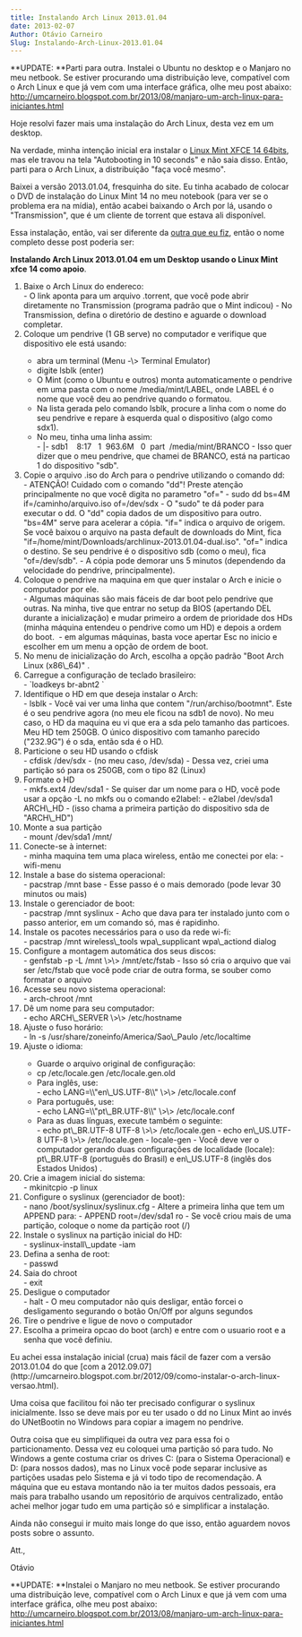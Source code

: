 ```yaml
---
title: Instalando Arch Linux 2013.01.04
date: 2013-02-07
Author: Otávio Carneiro
Slug: Instalando-Arch-Linux-2013.01.04
---
```


**UPDATE: **Parti para outra. Instalei o Ubuntu no desktop e o Manjaro
no meu netbook. Se estiver procurando uma distribuição leve, compatível
com o Arch Linux e que já vem com uma interface gráfica, olhe meu post
abaixo:  
<http://umcarneiro.blogspot.com.br/2013/08/manjaro-um-arch-linux-para-iniciantes.html>

Hoje resolvi fazer mais uma instalação do Arch Linux, desta vez em um
desktop.

Na verdade, minha intenção inicial era instalar o [Linux Mint XFCE 14
64bits](http://blog.linuxmint.com/?p=2263), mas ele travou na tela
"Autobooting in 10 seconds" e não saia disso. Então, parti para o Arch
Linux, a distribuição "faça você mesmo".

Baixei a versão 2013.01.04, fresquinha do site. Eu tinha acabado de
colocar o DVD de instalação do Linux Mint 14 no meu notebook (para ver
se o problema era na mídia), então acabei baixando o Arch por lá, usando
o "Transmission", que é um cliente de torrent que estava ali disponível.

Essa instalação, então, vai ser diferente da [outra que eu
fiz](http://umcarneiro.blogspot.com.br/2012/09/como-instalar-o-arch-linux-versao.html),
então o nome completo desse post poderia ser:

**Instalando Arch Linux 2013.01.04 em um Desktop usando o Linux Mint
xfce 14 como apoio**.

<ol>
<li>
Baixe o Arch Linux do endereco: <https://www.archlinux.org/download/>

</li>
-   O link aponta para um arquivo .torrent, que você pode abrir
    diretamente no Transmission (programa padrão que o Mint indicou)
-   No Transmission, defina o diretório de destino e aguarde o download
    completar.

<li>
Coloque um pendrive (1 GB serve) no computador e verifique que
dispositivo ele está usando:

</li>
<ul>
<li>
abra um terminal (Menu -\> Terminal Emulator)

</li>
<li>
digite lsblk (enter)

</li>
<li>
O Mint (como o Ubuntu e outros) monta automaticamente o pendrive em uma
pasta com o nome /media/mint/LABEL, onde LABEL é o nome que você deu ao
pendrive quando o formatou.

</li>
<li>
Na lista gerada pelo comando lsblk, procure a linha com o nome do seu
pendrive e repare à esquerda qual o dispositivo (algo como sdx1).

</li>
<li>
No meu, tinha uma linha assim:

</li>
-   |- sdb1    8:17   1  963.6M   0  part  /media/mint/BRANCO
-   Isso quer dizer que o meu pendrive, que chamei de BRANCO, está na
    particao 1 do dispositivo "sdb".

</ul>
<li>
Copie o arquivo .iso do Arch para o pendrive utilizando o comando dd:

</li>
-   ATENÇÃO! Cuidado com o comando "dd"! Preste atenção principalmente
    no que você digita no parametro "of="
-   sudo dd bs=4M if=/caminho/arquivo.iso of=/dev/sdx
-   O "sudo" te dá poder para executar o dd. O "dd" copia dados de um
    dispositivo para outro. "bs=4M" serve para acelerar a cópia. "if="
    indica o arquivo de origem. Se você baixou o arquivo na pasta
    default de downloads do Mint, fica
    "if=/home/mint/Downloads/archlinux-2013.01.04-dual.iso". "of="
    indica o destino. Se seu pendrive é o dispositivo sdb (como o meu),
    fica "of=/dev/sdb".
-   A cópia pode demorar uns 5 minutos (dependendo da velocidade do
    pendrive, principalmente).

<li>
Coloque o pendrive na maquina em que quer instalar o Arch e inicie o
computador por ele.

</li>
-   Algumas máquinas são mais fáceis de dar boot pelo pendrive que
    outras. Na minha, tive que entrar no setup da BIOS (apertando DEL
    durante a inicialização) e mudar primeiro a ordem de prioridade dos
    HDs (minha máquina entendeu o pendrive como um HD) e depois a ordem
    do boot. 
-   em algumas máquinas, basta voce apertar Esc no inicio e escolher em
    um menu a opção de ordem de boot. 

<li>
No menu de inicialização do Arch, escolha a opção padrão "Boot Arch
Linux (x86\_64)" .

</li>
<li>
Carregue a configuração de teclado brasileiro:

</li>
-   `loadkeys br-abnt2 `

<li>
Identifique o HD em que deseja instalar o Arch:

</li>
-   lsblk
-   Você vai ver uma linha que contem "/run/archiso/bootmnt". Este é o
    seu pendrive agora (no meu ele ficou na sdb1 de novo). No meu caso,
    o HD da maquina eu vi que era a sda pelo tamanho das particoes. Meu
    HD tem 250GB. O único dispositivo com tamanho parecido ("232.9G") é
    o sda, então sda é o HD.

<li>
Particione o seu HD usando o cfdisk

</li>
-   cfdisk /dev/sdx
-   (no meu caso, /dev/sda)
-   Dessa vez, criei uma partição só para os 250GB, com o tipo 82
    (Linux)

<li>
Formate o HD

</li>
-   mkfs.ext4 /dev/sda1
-   Se quiser dar um nome para o HD, você pode usar a opção -L no mkfs
    ou o comando e2label:
-   e2label /dev/sda1 ARCH\_HD
-   (isso chama a primeira partição do dispositivo sda de "ARCH\_HD")

<li>
Monte a sua partição

</li>
-   mount /dev/sda1 /mnt/

<li>
Conecte-se à internet:

</li>
-   minha maquina tem uma placa wireless, então me conectei por ela:
-   wifi-menu

<li>
Instale a base do sistema operacional:

</li>
-   pacstrap /mnt base
-   Esse passo é o mais demorado (pode levar 30 minutos ou mais)

<li>
Instale o gerenciador de boot:

</li>
-   pacstrap /mnt syslinux
-   Acho que dava para ter instalado junto com o passo anterior, em um
    comando só, mas é rapidinho.

<li>
Instale os pacotes necessários para o uso da rede wi-fi:

</li>
-   pacstrap /mnt wireless\_tools wpa\_supplicant wpa\_actiond dialog

<li>
Configure a montagem automática dos seus discos:

</li>
-   genfstab -p -L /mnt \>\> /mnt/etc/fstab
-   Isso só cria o arquivo que vai ser /etc/fstab que você pode criar de
    outra forma, se souber como formatar o arquivo

<li>
Acesse seu novo sistema operacional:

</li>
-   arch-chroot /mnt

<li>
Dê um nome para seu computador:

</li>
-   echo ARCH\_SERVER \>\> /etc/hostname

<li>
Ajuste o fuso horário:

</li>
-   ln -s /usr/share/zoneinfo/America/Sao\_Paulo /etc/localtime

<li>
Ajuste o idioma:

</li>
<ul>
<li>
Guarde o arquivo original de configuração:

</li>
<li>
cp /etc/locale.gen /etc/locale.gen.old

</li>
<li>
Para inglês, use:

</li>
-   echo LANG=\\"en\_US.UTF-8\\" \>\> /etc/locale.conf

<li>
Para português, use:

</li>
-   echo LANG=\\"pt\_BR.UTF-8\\" \>\> /etc/locale.conf

<li>
Para as duas línguas, execute também o seguinte:

</li>
-   echo pt\_BR.UTF-8 UTF-8 \>\> /etc/locale.gen
-   echo en\_US.UTF-8 UTF-8 \>\> /etc/locale.gen
-   locale-gen
-   Você deve ver o computador gerando duas configurações de localidade
    (locale): pt\_BR.UTF-8 (português do Brasil) e en\_US.UTF-8 (inglês
    dos Estados Unidos) .

</ul>
<li>
Crie a imagem inicial do sistema:

</li>
-   mkinitcpio -p linux

<li>
Configure o syslinux (gerenciador de boot):

</li>
-   nano /boot/syslinux/syslinux.cfg
-   Altere a primeira linha que tem um APPEND para:
-   APPEND root=/dev/sda1 ro
-   Se você criou mais de uma partição, coloque o nome da partição root
    (/) 

<li>
Instale o syslinux na partição inicial do HD:

</li>
-   syslinux-install\_update -iam

<li>
Defina a senha de root:

</li>
-   passwd

<li>
Saia do chroot

</li>
-   exit

<li>
Desligue o computador

</li>
-   halt
-   O meu computador não quis desligar, então forcei o desligamento
    segurando o botão On/Off por alguns segundos

<li>
Tire o pendrive e ligue de novo o computador

</li>
<li>
Escolha a primeira opcao do boot (arch) e entre com o usuario root e a
senha que você definiu.

</li>
</ol>
Eu achei essa instalação inicial (crua) mais fácil de fazer com a versão
2013.01.04 do que [com a
2012.09.07](http://umcarneiro.blogspot.com.br/2012/09/como-instalar-o-arch-linux-versao.html).

<div>

</div>

<div>

Uma coisa que facilitou foi não ter precisado configurar o syslinux
inicialmente. Isso se deve mais por eu ter usado o dd no Linux Mint ao
invés do UNetBootin no Windows para copiar a imagem no pendrive.

</div>

<div>

</div>

<div>

Outra coisa que eu simplifiquei da outra vez para essa foi o
particionamento. Dessa vez eu coloquei uma partição só para tudo. No
Windows a gente costuma criar os drives C: (para o Sistema Operacional)
e D: (para nossos dados), mas no Linux você pode separar inclusive as
partições usadas pelo Sistema e já vi todo tipo de recomendação. A
máquina que eu estava montando não ia ter muitos dados pessoais, era
mais para trabalho usando um repositório de arquivos centralizado, então
achei melhor jogar tudo em uma partição só e simplificar a instalação.

</div>

<div>

</div>

<div>

Ainda não consegui ir muito mais longe do que isso, então aguardem novos
posts sobre o assunto.

</div>

<div>

</div>

<div>

Att.,

</div>

<div>

</div>

<div>

Otávio
<div>

**UPDATE: **Instalei o Manjaro no meu netbook. Se estiver procurando uma
distribuição leve, compatível com o Arch Linux e que já vem com uma
interface gráfica, olhe meu post abaixo:  
<http://umcarneiro.blogspot.com.br/2013/08/manjaro-um-arch-linux-para-iniciantes.html>

</div>

</div>

<div>

</div>

